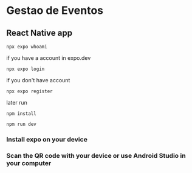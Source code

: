 # Gestao de Eventos

## React Native app

```
npx expo whoami
```

if you have a account in expo.dev
```
npx expo login
```
if you don't have account
```
npx expo register
```
later run
```
npm install
```

```
npm run dev
```

### Install expo on your device
### Scan the QR code with your device or use  Android Studio in your computer

